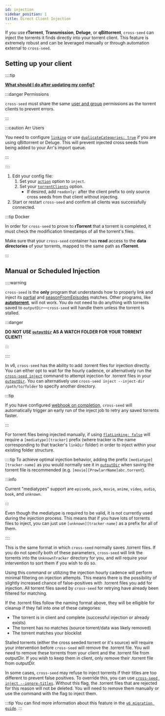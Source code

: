 ```yaml
---
id: injection
sidebar_position: 1
title: Direct Client Injection
---
```


If you use **rTorrent**, **Transmission**, **Deluge**, or **qBittorrent**,
`cross-seed` can inject the torrents it finds directly into your torrent client.
This feature is extremely robust and can be leveraged manually or through
automation external to `cross-seed`.

## Setting up your client

::::tip

[**What should I do after updating my config?**](../basics/faq-troubleshooting.md#what-should-i-do-after-updating-my-config)

:::danger Permissions

`cross-seed` must share the same
[user and group](../basics/getting-started.mdx#with-docker) permissions as the
torrent clients to prevent errors.

:::

:::caution Arr Users

You need to configure [`linking`](./linking.md) or use
[`duplicateCategories: true`](../basics/options.md#duplicatecategories) if you
are using qBittorrent or Deluge. This will prevent injected cross seeds from
being added to your Arr's import queue.

:::

::::

1. Edit your config file:
    1. Set your [`action`](../basics/options#action) option to `inject`.
    2. Set your [`torrentClients`](../basics/options#torrentclients) option.
        - If desired, add `readonly:` after the client prefix to only source
          cross seeds from that client without injecting.
2. Start or restart `cross-seed` and confirm all clients was successfully
   connected.

:::tip Docker

In order for `cross-seed` to prove to **rTorrent** that a torrent is completed,
it must check the modification timestamps of all the torrent's files.

Make sure that your `cross-seed` container has **read** access to the **data
directories** of your torrents, mapped to the same path as **rTorrent**.

:::

## Manual or Scheduled Injection

::::warning

`cross-seed` is the **only** program that understands how to properly link and
inject its [partial](./partial-matching.md) and
[seasonFromEpisodes](../basics/options.md#seasonfromepisodes) matches. Other
programs, like [**autotorrent**](https://github.com/JohnDoee/autotorrent), will
not work. You do not need to do anything with torrents saved to
`outputDir`—`cross-seed` will handle them unless the torrent is stalled.

:::danger

**DO NOT USE [`outputDir`](../basics/options.md#outputdir) AS A WATCH FOLDER FOR
YOUR TORRENT CLIENT!**

:::

::::

In v6, `cross-seed` has the ability to add .torrent files for injection
directly. You can either opt to wait for the hourly cadence, or alternatively
run the [`cross-seed inject`](../reference/utils.md#cross-seed-inject) command
to attempt injection for .torrent files in your
[`outputDir`](../basics/options.md#outputdir). You can alternatively use
`cross-seed inject --inject-dir /path/to/folder` to specify another directory.

:::tip

If you have configured [webhook on completion](./triggering-searches.md),
`cross-seed` will automatically trigger an early run of the inject job to retry
any saved torrents faster.

:::

For torrent files being injected manually, if using
[`flatLinking: false`](../basics/options.md#flatlinking) will require a
`[mediatype][tracker]` prefix (where tracker is the name corresponding to that
tracker's `linkDir` folder) in order to inject within your existing folder
structure.

::::tip To achieve optimal injection behavior, adding the prefix
`[mediatype][tracker-name]` as you would normally see it in
[`outputDir`](../basics/options.md#outputdir) when saving the torrent file is
recommended (e.g. `[movie][ProwlarrName]abc.torrent`).

:::info

Current "mediatypes" support are `episode`, `pack`, `movie`, `anime`, `video`,
`audio`, `book`, and `unknown`.

:::

Even though the mediatype is required to be valid, it is not currently used
during the injection process. This means that if you have lots of torrents files
to inject, you can just use `[unknown][tracker-name]` as a prefix for all of
them.

::::

This is the same format in which `cross-seed` normally saves .torrent files. If
you do not specify both of these parameters, `cross-seed` will link the torrents
into the `UnknownTracker` directory for you, and will require your intervention
to sort them if you wish to do so.

Using this command or utilizing the injection hourly cadence will perform
minimal filtering on injection attempts. This means there is the possibility of
slightly increased chance of false-positives with .torrent files you add for
injection. All torrent files saved by `cross-seed` for retrying have already
been filtered for matching.

If the .torrent files follow the naming format above, they will be elligible for
cleanup if they fall into one of these categories:

- The torrent is in client and complete (successful injection or already exists)
- The torrent has no matches (source torrent/data was likely removed)
- The torrent matches your blocklist

Stalled torrents (either the cross seeded torrent or it's source) will require
your intervention before `cross-seed` will remove the .torrent file. You will
need to remove these torrents from your client and the .torrent file from
outputDir. If you wish to keep them in client, only remove their .torrent file
from outputDir.

In some cases, `cross-seed` may refuse to inject torrents if their titles are
too different to prevent false positives. To override this, you can use
[`cross-seed inject --ignore-titles`](../reference/utils.md#cross-seed-inject).
Without this flag, the .torrent files that are rejected for this reason will not
be deleted. You will need to remove them manually or use the command with the
flag to inject them.

:::tip You can find more information about this feature in the
[`v6 migration guide`](../v6-migration.md#failed-injection-saved-retry). :::
